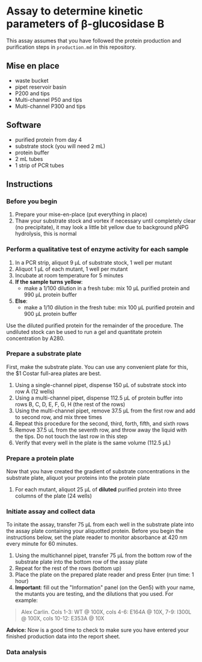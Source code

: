 # Assay to determine kinetic parameters of β-glucosidase B

This assay assumes that you have followed the protein production and purification steps in `production.md` in this repository.

## Mise en place

+ waste bucket
+ pipet reservoir basin
+ P200 and tips
+ Multi-channel P50 and tips
+ Multi-channel P300 and tips

## Software

+ purified protein from day 4
+ substrate stock (you will need 2 mL)
+ protein buffer
+ 2 mL tubes
+ 1 strip of PCR tubes

## Instructions

### Before you begin

1. Prepare your mise-en-place (put everything in place)
1. Thaw your substrate stock and vortex if necessary until completely clear (no precipitate), it may look a little bit yellow due to background pNPG hydrolysis, this is normal

### Perform a qualitative test of enzyme activity for each sample

1. In a PCR strip, aliquot 9 µL of substrate stock, 1 well per mutant
1. Aliquot 1 µL of each mutant, 1 well per mutant
3. Incubate at room temperature for 5 minutes
3. **If the sample turns yellow**:
   + make a 1/100 dilution in a fresh tube: mix 10 μL purified protein and 990 μL protein buffer
4. **Else**:
   + make a 1/10 dilution in the fresh tube: mix 100 μL purified protein and 900 μL protein buffer

Use the diluted purified protein for the remainder of the procedure. The undiluted stock can be used to run a gel and quantitate protein concentration by A280.

### Prepare a substrate plate

First, make the substrate plate. You can use any convenient plate for this, the $1 Costar full-area plates are best.

1. Using a single-channel pipet, dispense 150 μL of substrate stock into row A (12 wells)
2. Using a multi-channel pipet, dispense 112.5 μL of protein buffer into rows B, C, D, E, F, G, H (the rest of the rows)
1. Using the multi-channel pipet, remove 37.5 μL from the first row and add to second row, and mix three times
3. Repeat this procedure for the second, third, forth, fifth, and sixth rows
4. Remove 37.5 uL from the seventh row, and throw away the liquid with the tips. Do not touch the last row in this step
6. Verify that every well in the plate is the same volume (112.5 µL)

### Prepare a protein plate

Now that you have created the gradient of substrate concentrations in the substrate plate, aliquot your proteins into the protein plate

1.  For each mutant, aliquot 25 µL of **diluted** purified protein into three columns of the plate (24 wells)

### Initiate assay and collect data

To initate the assay, transfer 75 µL from each well in the substrate plate into the assay plate containing your aliquotted protein. Before you begin the instructions below, set the plate reader to monitor absorbance at 420 nm every minute for 60 minutes.

1.  Using the multichannel pipet, transfer 75 µL from the bottom row of the substrate plate into the bottom row of the assay plate
2.  Repeat for the rest of the rows (bottom up)
3.  Place the plate on the prepared plate reader and press Enter (run time: 1 hour)
4.  **Important**: fill out the "Information" panel (on the Gen5) with your name, the mutants you are testing, and the dilutions that you used. For example:

> Alex Carlin. Cols 1-3: WT @ 100X, cols 4-6: E164A @ 10X, 7-9: I300L @ 100X, cols 10-12: E353A @ 10X

**Advice:** Now is a good time to check to make sure you have entered your finished production data into the report sheet.

### Data analysis

